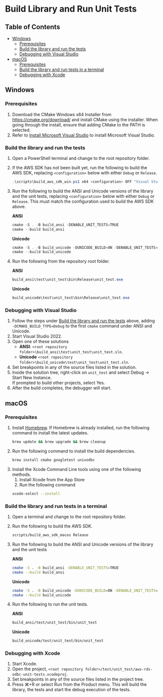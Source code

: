 # Build Library and Run Unit Tests

## Table of Contents
- [Windows](#windows)
    - [Prerequisites](#prerequisites)
    - [Build the library and run the tests](#build-the-library-and-run-the-tests)
    - [Debugging with Visual Studio](#debugging-with-visual-studio)
- [macOS](#macos)
    - [Prerequisites](#prerequisites-1)
    - [Build the library and run tests in a terminal](#build-the-library-and-run-tests-in-a-terminal)
    - [Debugging with Xcode](#debugging-with-xcode)

## Windows

### Prerequisites
1. Download the CMake Windows x64 Installer from https://cmake.org/download/ and install CMake using the installer. When going through the install, ensure that adding CMake to the PATH is selected.
1. Refer to [Install Microsoft Visual Studio](./InstallMicrosoftVisualStudio.md) to install Microsoft Visual Studio.

### Build the library and run the tests
1. Open a PowerShell terminal and change to the root repository folder.
1. If the AWS SDK has not been built yet, run the following to build the AWS SDK,
   replacing `<configuration>` below with either `Debug` or `Release`.
   ```PowerShell
   .\scripts\build_aws_sdk_win.ps1 x64 <configuration> OFF "Visual Studio 17 2022"
   ```
1. Run the following to build the ANSI and Unicode versions of the library and the unit tests, replacing `<configuration>`
   below with either `Debug` or `Release`. This must match the configuration used
   to build the AWS SDK above.

   **ANSI**
   ```PowerShell
   cmake -S . -B build_ansi -DENABLE_UNIT_TESTS=TRUE
   cmake --build build_ansi
   ```

   **Unicode**
   ```PowerShell
   cmake -S . -B build_unicode -DUNICODE_BUILD=ON -DENABLE_UNIT_TESTS=TRUE
   cmake --build build_unicode
   ```

1. Run the following from the repository root folder.

   **ANSI**
   ```PowerShell
   build_ansi\test\unit_test\bin\Release\unit_test.exe
   ```

   **Unicode**
   ```PowerShell
   build_unicode\test\unit_test\bin\Release\unit_test.exe
   ```

### Debugging with Visual Studio
1. Follow the steps under [Build the library and run the tests](#build-library-and-run-unit-tests) above,
   adding `-DCMAKE_BUILD_TYPE=Debug` to the first `cmake` command under ANSI and Unicode.
1. Start Visual Studio 2022.
1. Open one of these solutions
   - **ANSI**: `<root repository folder>\build_ansi\test\unit_test\unit_test.sln`.
   - **Unicode** `<root repository folder>\build_unicode\test\unit_test\unit_test.sln`.
1. Set breakpoints in any of the source files listed in the solution.
1. Inside the solution tree, right-click on `unit_test` and select Debug -> Start New Instance.<br>If prompted to build other projects, select Yes.
1. After the build completes, the debugger will start.

## macOS

### Prerequisites
1. Install [Homebrew](https://brew.sh/). If Homebrew is already installed, run the following command to install the latest updates.
   ```bash
   brew update && brew upgrade && brew cleanup
   ```
1. Run the following command to install the build dependencies.
   ```bash
   brew install cmake googletest unixodbc
   ```
1. Install the Xcode Command Line tools using one of the following methods.
   1. Install Xcode from the App Store
   1. Run the following command
   ```bash
   xcode-select --install
   ```

### Build the library and run tests in a terminal
1. Open a terminal and change to the root repository folder.
1. Run the following to build the AWS SDK.
   ```bash
   scripts/build_aws_sdk_macos Release
   ```
1. Run the following to build the ANSI and Unicode versions of the library and the unit tests

   **ANSI**
   ```bash
   cmake -S . -B build_ansi -DENABLE_UNIT_TESTS=TRUE
   cmake --build build_ansi
   ```

   **Unicode**
   ```bash
   cmake -S . -B build_unicode -DUNICODE_BUILD=ON -DENABLE_UNIT_TESTS=TRUE
   cmake --build build_unicode
   ```

1. Run the following to run the unit tests.

   **ANSI**
   ```bash
   build_ansi/test/unit_test/bin/unit_test
   ```

   **Unicode**
   ```bash
   build_unicode/test/unit_test/bin/unit_test
   ```

### Debugging with Xcode
1. Start Xcode.
1. Open the project, `<root repository folder>/test/unit_test/aws-rds-odbc-unit-tests.xcodeproj`.
1. Set breakpoints in any of the source files listed in the project tree.
1. Press ⌘+R or select Run from the Product menu. This will build the library, the tests and start the debug execution of the tests.